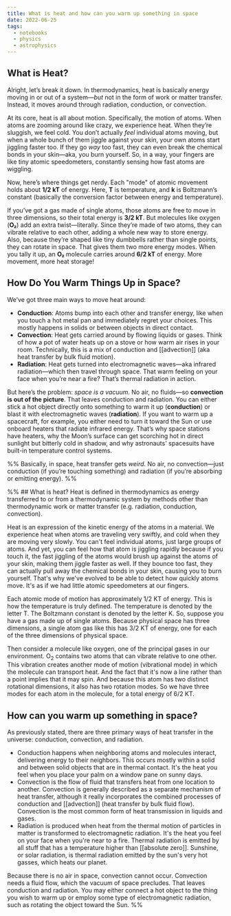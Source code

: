 ```yaml
---
title: What is heat and how can you warm up something in space
date: 2022-06-25
tags:
  - notebooks
  - physics
  - astrophysics
---
```



## What is Heat?

Alright, let’s break it down. In thermodynamics, heat is basically energy moving in or out of a system—_but_ not in the form of work or matter transfer. Instead, it moves around through radiation, conduction, or convection.

At its core, heat is all about motion. Specifically, the motion of atoms. When atoms are zooming around like crazy, we experience heat. When they’re sluggish, we feel cold. You don’t actually _feel_ individual atoms moving, but when a whole bunch of them jiggle against your skin, your own atoms start jiggling faster too. If they go _way_ too fast, they can even break the chemical bonds in your skin—aka, you burn yourself. So, in a way, your fingers are like tiny atomic speedometers, constantly sensing how fast atoms are wiggling.

Now, here’s where things get nerdy. Each "mode" of atomic movement holds about **1/2 kT** of energy. Here, **T** is temperature, and **k** is Boltzmann’s constant (basically the conversion factor between energy and temperature).

If you’ve got a gas made of single atoms, those atoms are free to move in three dimensions, so their total energy is **3/2 kT**. But molecules like oxygen (**O₂**) add an extra twist—literally. Since they’re made of two atoms, they can vibrate relative to each other, adding a whole new way to store energy. Also, because they’re shaped like tiny dumbbells rather than single points, they can rotate in space. That gives them two more energy modes. When you tally it up, an **O₂** molecule carries around **6/2 kT** of energy. More movement, more heat storage!

## How Do You Warm Things Up in Space?

We’ve got three main ways to move heat around:

- **Conduction**: Atoms bump into each other and transfer energy, like when you touch a hot metal pan and immediately regret your choices. This mostly happens in solids or between objects in direct contact.
- **Convection**: Heat gets carried around by flowing liquids or gases. Think of how a pot of water heats up on a stove or how warm air rises in your room. Technically, this is a mix of conduction and [[advection]] (aka heat transfer by bulk fluid motion).
- **Radiation**: Heat gets turned into electromagnetic waves—aka infrared radiation—which then travel through space. That warm feeling on your face when you’re near a fire? That’s thermal radiation in action.

But here’s the problem: _space is a vacuum_. No air, no fluids—so **convection is out of the picture**. That leaves conduction and radiation. You can either stick a hot object directly onto something to warm it up (**conduction**) or blast it with electromagnetic waves (**radiation**). If you want to warm up a spacecraft, for example, you either need to turn it toward the Sun or use onboard heaters that radiate infrared energy. That’s why space stations have heaters, why the Moon’s surface can get scorching hot in direct sunlight but bitterly cold in shadow, and why astronauts' spacesuits have built-in temperature control systems.

%% Basically, in space, heat transfer gets _weird_. No air, no convection—just conduction (if you’re touching something) and radiation (if you’re absorbing or emitting energy). %%


%% ## What is heat?
Heat is defined in thermodynamics as energy transferred to or from a thermodynamic system by methods other than thermodynamic work or matter transfer (e.g. radiation, conduction, convection).

Heat is an expression of the kinetic energy of the atoms in a material. We experience heat when atoms are traveling very swiftly, and cold when they are moving very slowly. You can't feel individual atoms, just large groups of atoms. And yet, you can feel how that atom is jiggling rapidly because if you touch it, the fast jiggling of the atoms would brush up against the atoms of your skin, making them jiggle faster as well. If they bounce too fast, they can actually pull away the chemical bonds in your skin, causing you to burn yourself. That's why we've evolved to be able to detect how quickly atoms move. It's as if we had little atomic speedometers at our fingers.

Each atomic mode of motion has approximately 1/2 KT of energy. This is how the temperature is truly defined. The temperature is denoted by the letter T. The Boltzmann constant is denoted by the letter K. So, suppose you have a gas made up of single atoms. Because physical space has three dimensions, a single atom gas like this has 3/2 KT of energy, one for each of the three dimensions of physical space.

Then consider a molecule like oxygen, one of the principal gases in our environment. O<sub>2</sub> contains two atoms that can vibrate relative to one other. This vibration creates another mode of motion (vibrational mode) in which the molecule can transport heat. And the fact that it's now a line rather than a point implies that it may spin. And because this atom has two distinct rotational dimensions, it also has two rotation modes. So we have three modes for each atom in the molecule, for a total energy of 6/2 KT.

## How can you warm up something in space?
As previously stated, there are three primary ways of heat transfer in the universe: conduction, convection, and radiation.

- Conduction happens when neighboring atoms and molecules interact, delivering energy to their neighbors. This occurs mostly within a solid and between solid objects that are in thermal contact. It's the heat you feel when you place your palm on a window pane on sunny days.
- Convection is the flow of fluid that transfers heat from one location to another. Convection is generally described as a separate mechanism of heat transfer, although it really incorporates the combined processes of conduction and [[advection]] (heat transfer by bulk fluid flow). Convection is the most common form of heat transmission in liquids and gases.
- Radiation is produced when heat from the thermal motion of particles in matter is transformed to electromagnetic radiation. It's the heat you feel on your face when you're near to a fire. Thermal radiation is emitted by all stuff that has a temperature higher than [[absolute zero]]. Sunshine, or solar radiation, is thermal radiation emitted by the sun's very hot gasses, which heats our planet.

Because there is no air in space, convection cannot occur. Convection needs a fluid flow, which the vacuum of space precludes. That leaves conduction and radiation. You may either connect a hot object to the thing you wish to warm up or employ some type of electromagnetic radiation, such as rotating the object toward the Sun. %%